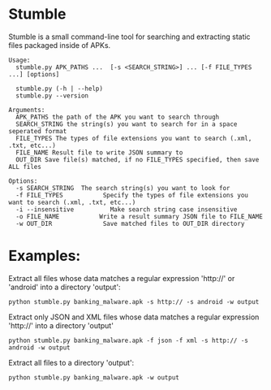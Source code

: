 # Stumble
Stumble is a small command-line tool for searching and extracting static files packaged inside of APKs.  

```
Usage:
  stumble.py APK_PATHS ...  [-s <SEARCH_STRING>] ... [-f FILE_TYPES ...] [options]

  stumble.py (-h | --help)
  stumble.py --version

Arguments:
  APK_PATHS the path of the APK you want to search through
  SEARCH_STRING the string(s) you want to search for in a space seperated format
  FILE_TYPES The types of file extensions you want to search (.xml, .txt, etc...)
  FILE_NAME Result file to write JSON summary to
  OUT_DIR Save file(s) matched, if no FILE_TYPES specified, then save ALL files

Options:
  -s SEARCH_STRING  The search string(s) you want to look for
  -f FILE_TYPES           Specify the types of file extensions you want to search (.xml, .txt, etc...)
  -i --insensitive          Make search string case insensitive
  -o FILE_NAME           Write a result summary JSON file to FILE_NAME
  -w OUT_DIR              Save matched files to OUT_DIR directory
  ```
  
  
  
# Examples:
Extract all files whose data matches a regular expression 'http://' or 'android' into a directory 'output':

```
python stumble.py banking_malware.apk -s http:// -s android -w output
```

Extract only JSON and XML files whose data matches a regular expression 'http://' into a directory 'output'

```
python stumble.py banking_malware.apk -f json -f xml -s http:// -s android -w output
```

Extract all files to a directory 'output':

```
python stumble.py banking_malware.apk -w output
```
